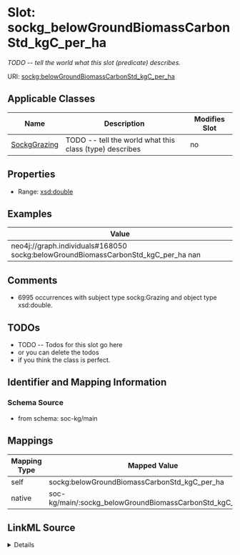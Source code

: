 

# Slot: sockg_belowGroundBiomassCarbonStd_kgC_per_ha


_TODO -- tell the world what this slot (predicate) describes._





URI: [sockg:belowGroundBiomassCarbonStd_kgC_per_ha](http://www.semanticweb.org/sockg/ontologies/2024/0/soil-carbon-ontology/belowGroundBiomassCarbonStd_kgC_per_ha)



<!-- no inheritance hierarchy -->





## Applicable Classes

| Name | Description | Modifies Slot |
| --- | --- | --- |
| [SockgGrazing](../classes/SockgGrazing.md) | TODO -- tell the world what this class (type) describes |  no  |







## Properties

* Range: [xsd:double](http://www.w3.org/2001/XMLSchema#double)






## Examples

| Value |
| --- |
| neo4j://graph.individuals#168050 sockg:belowGroundBiomassCarbonStd_kgC_per_ha nan |

## Comments

* 6995 occurrences with subject type sockg:Grazing and object type xsd:double.

## TODOs

* TODO -- Todos for this slot go here
* or you can delete the todos
* if you think the class is perfect.

## Identifier and Mapping Information







### Schema Source


* from schema: soc-kg/main




## Mappings

| Mapping Type | Mapped Value |
| ---  | ---  |
| self | sockg:belowGroundBiomassCarbonStd_kgC_per_ha |
| native | soc-kg/main/:sockg_belowGroundBiomassCarbonStd_kgC_per_ha |




## LinkML Source

<details>
```yaml
name: sockg_belowGroundBiomassCarbonStd_kgC_per_ha
description: TODO -- tell the world what this slot (predicate) describes.
todos:
- TODO -- Todos for this slot go here
- or you can delete the todos
- if you think the class is perfect.
comments:
- 6995 occurrences with subject type sockg:Grazing and object type xsd:double.
examples:
- value: neo4j://graph.individuals#168050 sockg:belowGroundBiomassCarbonStd_kgC_per_ha
    nan
from_schema: soc-kg/main
rank: 1000
slot_uri: sockg:belowGroundBiomassCarbonStd_kgC_per_ha
alias: sockg_belowGroundBiomassCarbonStd_kgC_per_ha
domain_of:
- sockg_Grazing
range: double

```
</details>